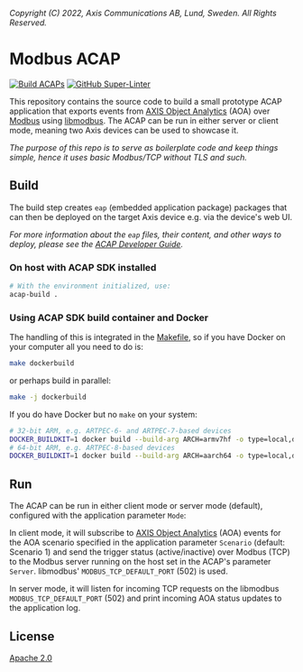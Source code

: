 *Copyright (C) 2022, Axis Communications AB, Lund, Sweden. All Rights Reserved.*

# Modbus ACAP

[![Build ACAPs](https://github.com/AxisCommunications/modbus-acap/actions/workflows/build.yml/badge.svg)](https://github.com/AxisCommunications/modbus-acap/actions/workflows/build.yml)
[![GitHub Super-Linter](https://github.com/AxisCommunications/modbus-acap/actions/workflows/super-linter.yml/badge.svg)](https://github.com/AxisCommunications/modbus-acap/actions/workflows/super-linter.yml)

This repository contains the source code to build a small prototype ACAP
application that exports events from
[AXIS Object Analytics](https://www.axis.com/products/axis-object-analytics)
(AOA) over
[Modbus](https://en.wikipedia.org/wiki/Modbus) using
[libmodbus](https://libmodbus.org/). The ACAP can be run in either server or
client mode, meaning two Axis devices can be used to showcase it.

*The purpose of this repo is to serve as boilerplate code and keep things
simple, hence it uses basic Modbus/TCP without TLS and such.*

## Build

The build step creates `eap` (embedded application package) packages that can
then be deployed on the target Axis device e.g. via the device's web UI.

*For more information about the `eap` files, their content, and other ways to
deploy, please see the
[ACAP Developer Guide](https://help.axis.com/acap-3-developer-guide).*

### On host with ACAP SDK installed

```sh
# With the environment initialized, use:
acap-build .
```

### Using ACAP SDK build container and Docker

The handling of this is integrated in the [Makefile](Makefile), so if you have
Docker on your computer all you need to do is:

```sh
make dockerbuild
```

or perhaps build in parallel:

```sh
make -j dockerbuild
```

If you do have Docker but no `make` on your system:

```sh
# 32-bit ARM, e.g. ARTPEC-6- and ARTPEC-7-based devices
DOCKER_BUILDKIT=1 docker build --build-arg ARCH=armv7hf -o type=local,dest=. .
# 64-bit ARM, e.g. ARTPEC-8-based devices
DOCKER_BUILDKIT=1 docker build --build-arg ARCH=aarch64 -o type=local,dest=. .
```

## Run

The ACAP can be run in either client mode or server mode (default), configured
with the application parameter `Mode`:

In client mode, it will subscribe to
[AXIS Object Analytics](https://www.axis.com/products/axis-object-analytics)
(AOA) events for the AOA scenario specified in the application parameter
`Scenario` (default: Scenario 1) and send the trigger status (active/inactive)
over Modbus (TCP) to the Modbus server running on the host set in the ACAP's
parameter `Server`. libmodbus' `MODBUS_TCP_DEFAULT_PORT` (502) is used.

In server mode, it will listen for incoming TCP requests on the libmodbus
`MODBUS_TCP_DEFAULT_PORT` (502) and print incoming AOA status updates to the
application log.

## License

[Apache 2.0](./LICENSE)